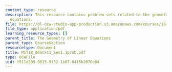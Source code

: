 ```yaml
---
content_type: resource
description: This resource contains problem sets related to the geometry of linear
  equations.
file: https://ol-ocw-studio-app-production.s3.amazonaws.com/courses/18-06sc-linear-algebra-fall-2011/f511d20996159f321b6704f5b2070e04_MIT18_06SCF11_Ses1.1prob.pdf
file_type: application/pdf
learning_resource_types: []
parent_title: The Geometry of Linear Equations
parent_type: CourseSection
resourcetype: Document
title: MIT18_06SCF11_Ses1.1prob.pdf
type: OCWFile
uid: f511d209-9615-9f32-1b67-04f5b2070e04
---
```

